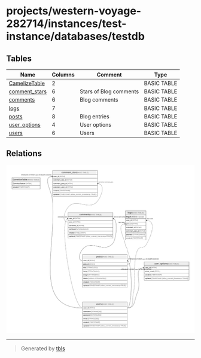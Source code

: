 # projects/western-voyage-282714/instances/test-instance/databases/testdb

## Tables

| Name | Columns | Comment | Type |
| ---- | ------- | ------- | ---- |
| [CamelizeTable](CamelizeTable.md) | 2 |  | BASIC TABLE |
| [comment_stars](comment_stars.md) | 6 | Stars of Blog comments | BASIC TABLE |
| [comments](comments.md) | 6 | Blog comments | BASIC TABLE |
| [logs](logs.md) | 7 |  | BASIC TABLE |
| [posts](posts.md) | 8 | Blog entries | BASIC TABLE |
| [user_options](user_options.md) | 4 | User options | BASIC TABLE |
| [users](users.md) | 6 | Users | BASIC TABLE |

## Relations

![er](schema.svg)

---

> Generated by [tbls](https://github.com/k1LoW/tbls)
